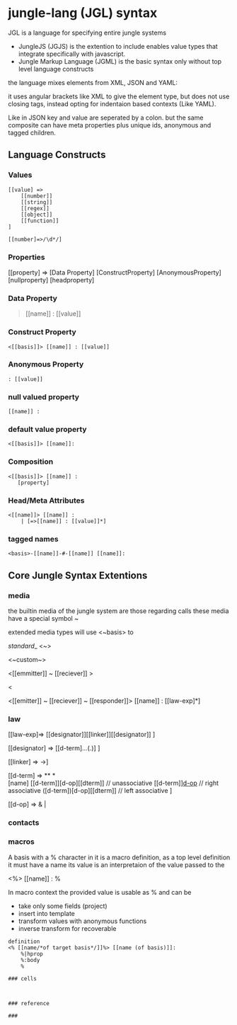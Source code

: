 # jungle-lang (JGL) syntax

JGL is a language for specifying entire jungle systems 
- JungleJS (JGJS) is the extention to include enables value types that integrate specifically with javascript. 
- Jungle Markup Language (JGML) is the basic syntax only without top level language constructs

the language mixes elements from  XML, JSON and YAML:

it uses angular brackets like XML to give the element type, but does not use closing tags, instead opting for indentaion based contexts (Like YAML). 

Like in JSON key and value are seperated by a colon. but the same composite can have meta properties plus unique ids, anonymous and tagged children. 

## Language Constructs

### Values
```
[[value] =>
    [[number]]  
    [[string]]   
    [[regex]]   
    [[object]]  
    [[function]]
]

[[number]=>/\d*/]

```
### Properties
[[property] => 
    [Data Property]
    [ConstructProperty]
    [AnonymousProperty]
    [nullproperty]
    [headproperty]
### Data Property
> [[name]] : [[value]]
### Construct Property
```
<[[basis]]> [[name]] : [[value]]
```
### Anonymous Property
```
: [[value]]
```
### null valued property
```
[[name]] :
```
### default value property
```
<[[basis]]> [[name]]:
```
### Composition
```
<[[basis]]> [[name]] :
   [property] 
```

### Head/Meta Attributes
```
<[[name]]> [[name]] :
    | [=>[[name]] : [[value]]*]
```
### tagged names

```
<basis>-[[name]]-#-[[name]] [[name]]: 
```

## Core Jungle Syntax Extentions

### media

the builtin media of the jungle system are those regarding calls these media have a special symbol ~

extended media types will use <~basis> to 

_standard__
<~>

<~custom~>

<[[emmitter]] ~ [[reciever]] >

<

<[[emitter]]  ~ [[reciever]] ~ [[responder]]> [[name]] : 
    [[law-exp]*]

### law 

[[law-exp]=>
    [[designator]][[linker]][[designator]]
]

[[designator] =>
    [[d-term]...(.)]
]

[[linker] => ->]

[[d-term] => 
    ** 
    *  
    [name]
    [[d-term]][d-op][[dterm]]   // unassociative
    [[d-term]][d-op]([[dterm]]) // right associative
    ([d-term])[d-op][[dterm]]  // left associative 
]

[[d-op] => 
    &
    |
    
    
### contacts


### macros

A basis with a % character in it is a macro definition, as a top level definition it must have a name
its value is an interpretaion of the value passed to the 

<%> [[name]] : %


In macro context the provided value is usable as % and can be 
 - take only some fields (project)
 - insert into template
 - transform values with anonymous functions
 - inverse transform for recoverable

```
definition
<% [[name/*of target basis*/]]%> [[name (of basis)]]:
    %|hprop
    %:body
    %

### cells



### reference

### 
